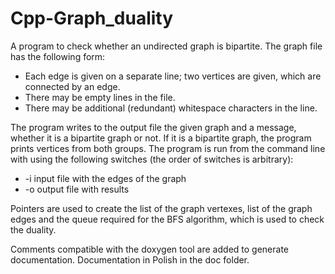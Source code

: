 # Cpp-Graph_duality
A program to check whether an undirected graph is bipartite.
The graph file has the following form:
- Each edge is given on a separate line; two vertices are given,
which are connected by an edge.
- There may be empty lines in the file.
- There may be additional (redundant) whitespace characters in the line.

The program writes to the output file the given graph and a message, whether it is a bipartite graph or not. If it is a bipartite graph, the program prints vertices from both groups. The program is run from the command line with using the following switches (the order of switches is arbitrary):
- \-i input file with the edges of the graph
- \-o output file with results


Pointers are used to create the list of the graph vertexes, list of the graph edges and the queue required for the BFS algorithm, which is used to check the duality.

Comments compatible with the doxygen tool are added to generate documentation. Documentation in Polish in the doc folder.